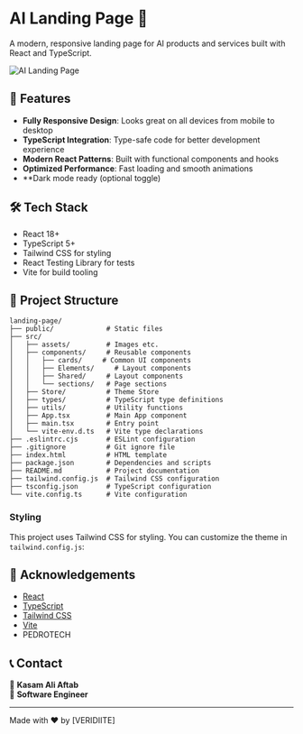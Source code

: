 # AI Landing Page 🚀

A modern, responsive landing page for AI products and services built with React and TypeScript.

![AI Landing Page](/api/placeholder/800/400 "AI Landing Page Preview")

## 🌟 Features

- **Fully Responsive Design**: Looks great on all devices from mobile to desktop
- **TypeScript Integration**: Type-safe code for better development experience
- **Modern React Patterns**: Built with functional components and hooks
- **Optimized Performance**: Fast loading and smooth animations
- **Dark mode ready (optional toggle)  

## 🛠️ Tech Stack

- React 18+
- TypeScript 5+
- Tailwind CSS for styling
- React Testing Library for tests
- Vite for build tooling


## 📁 Project Structure

```
landing-page/
├── public/             # Static files
├── src/
│   ├── assets/         # Images etc.
│   ├── components/     # Reusable components
│   │   ├── cards/     # Common UI components
│   │   ├── Elements/     # Layout components
│   │   ├── Shared/     # Layout components
│   │   └── sections/   # Page sections
│   ├── Store/          # Theme Store
│   ├── types/          # TypeScript type definitions
│   ├── utils/          # Utility functions
│   ├── App.tsx         # Main App component
│   ├── main.tsx        # Entry point
│   └── vite-env.d.ts   # Vite type declarations
├── .eslintrc.cjs       # ESLint configuration
├── .gitignore          # Git ignore file
├── index.html          # HTML template
├── package.json        # Dependencies and scripts
├── README.md           # Project documentation
├── tailwind.config.js  # Tailwind CSS configuration
├── tsconfig.json       # TypeScript configuration
└── vite.config.ts      # Vite configuration
```


### Styling

This project uses Tailwind CSS for styling. You can customize the theme in `tailwind.config.js`:

## 🙏 Acknowledgements

- [React](https://reactjs.org/)
- [TypeScript](https://www.typescriptlang.org/)
- [Tailwind CSS](https://tailwindcss.com/)
- [Vite](https://vitejs.dev/)
- PEDROTECH

## 📞 Contact

👤 **Kasam Ali Aftab**  
💼 **Software Engineer**  


---

Made with ❤️ by [VERIDIITE]
